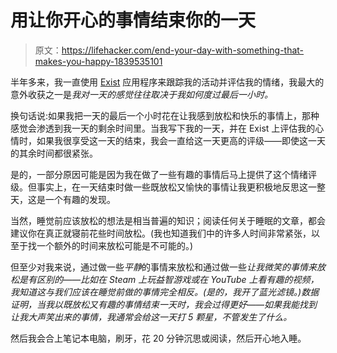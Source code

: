 # 用让你开心的事情结束你的一天

> 原文：<https://lifehacker.com/end-your-day-with-something-that-makes-you-happy-1839535101>

半年多来，我一直使用 [Exist](https://exist.io/) 应用程序来跟踪我的活动并评估我的情绪，我最大的意外收获之一是*我对一天的感觉往往取决于我如何度过最后一小时。*



换句话说:如果我把一天的最后一个小时花在让我感到放松和快乐的事情上，那种感觉会渗透到我一天的剩余时间里。当我写下我的一天，并在 Exist 上评估我的心情时，如果我很享受这一天的结束，我会一直给这一天更高的评级——即使这一天的其余时间都很紧张。

是的，一部分原因可能是因为我在做了一些有趣的事情后马上提供了这个情绪评级。但事实上，在一天结束时做一些既放松又愉快的事情让我更积极地反思这一整天，这是一个有趣的发现。

当然，睡觉前应该放松的想法是相当普遍的知识；阅读任何关于睡眠的文章，都会建议你在真正就寝前花些时间放松。(我也知道我们中的许多人时间非常紧张，以至于找一个额外的时间来放松可能是不可能的。)

但至少对我来说，通过做一些*平静*的事情来放松和通过做一些*让我微笑的事情来放松是有区别的——比如在 Steam 上玩益智游戏或在 YouTube 上看有趣的视频，我知道这与我们应该在睡觉前做的事情完全相反。(是的，我开了蓝光滤镜。)数据证明，当我以既放松又有趣的事情结束一天时，我会过得更好——如果我能找到让我大声笑出来的事情，我通常会给这一天打 5 颗星，不管发生了什么。*

然后我会合上笔记本电脑，刷牙，花 20 分钟沉思或阅读，然后开心地入睡。